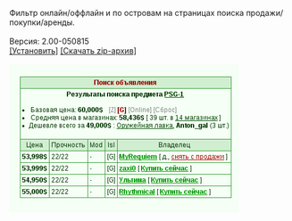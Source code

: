 Фильтр онлайн/оффлайн и по островам на страницах поиска продажи/покупки/аренды.
<br>
<br>
Версия: 2.00-050815
<br>
[[Установить]](https://raw.githubusercontent.com/MyRequiem/comfortablePlayingInGW/master/separatedScripts/AdsFilter/adsFilter.user.js) [[Скачать zip-архив]](https://raw.githubusercontent.com/MyRequiem/comfortablePlayingInGW/master/separatedScripts/AdsFilter/adsFilter.user.js.zip)
<br>
<br>
![AdsFilter](https://raw.githubusercontent.com/MyRequiem/comfortablePlayingInGW/master/imgs/AdsFilter/screen.png)
<br>

